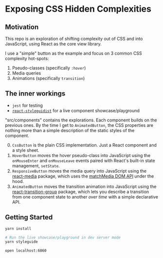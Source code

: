 # Exposing CSS Hidden Complexities

## Motivation

This repo is an exploration of shifting complexity out of CSS and into JavaScript, using React as the core view library.

I use a "simple" button as the example and focus on 3 common CSS complexity hot-spots:

1. Pseudo-classes (specifically `:hover`)
2. Media queries
3. Animations (specifically `transition`)


## The inner workings

* `jest` for testing
* [`react-styleguidist`](https://react-styleguidist.js.org) for a live component showcase/playground   

"src/components" contains the explorations. Each component builds on the previous ones. By the time I get to `AnimatedButton`, the CSS properties are nothing more than a simple description of the static styles of the component.

0. `CssButton` is the plain CSS implementation. Just a React component and a style sheet.
1. `HoverButton` moves the hover pseudo-class into JavaScript using the `onMouseEnter` and `onMouseLeave` events paired 
with React's built-in state management, `setState`.
2. `ResponsiveButton` moves the media query into JavaScript using the [react-media](https://github.com/reacttraining/react-media) package, which uses the [matchMedia DOM API](https://developer.mozilla.org/en-US/docs/Web/API/Window/matchMedia) under the hood.
3. `AnimatedButton` moves the transition animation into JavaScript using the [react-transition-group](https://reactcommunity.org/react-transition-group/) package, which lets you describe a transition from one component state to another _over time_ with a simple declarative API.


## Getting Started

```bash
yarn install

# Run the live showcase/playground in dev server mode
yarn styleguide

open localhost:6060
```
